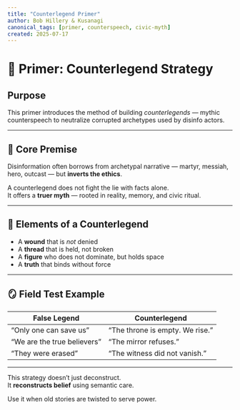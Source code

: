 ```yaml
---
title: "Counterlegend Primer"
author: Bob Hillery & Kusanagi
canonical_tags: [primer, counterspeech, civic-myth]
created: 2025-07-17
---
```


# 🧾 Primer: Counterlegend Strategy

## Purpose

This primer introduces the method of building *counterlegends* — mythic counterspeech to neutralize corrupted archetypes used by disinfo actors.

---

## 🧠 Core Premise

Disinformation often borrows from archetypal narrative — martyr, messiah, hero, outcast — but **inverts the ethics**.

A counterlegend does not fight the lie with facts alone.  
It offers a **truer myth** — rooted in reality, memory, and civic ritual.

---

## 🧰 Elements of a Counterlegend

- A **wound** that is *not* denied  
- A **thread** that is held, not broken  
- A **figure** who does not dominate, but holds space  
- A **truth** that binds without force

---

## 🪞 Field Test Example

| False Legend                  | Counterlegend                       |
|-------------------------------|-------------------------------------|
| “Only one can save us”        | “The throne is empty. We rise.”     |
| “We are the true believers”   | “The mirror refuses.”               |
| “They were erased”            | “The witness did not vanish.”       |

---

This strategy doesn’t just deconstruct.  
It **reconstructs belief** using semantic care.

Use it when old stories are twisted to serve power.
